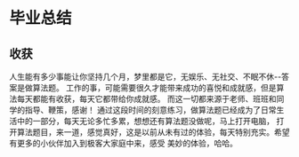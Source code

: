 # 毕业总结

## 收获
人生能有多少事能让你坚持几个月，梦里都是它，无娱乐、无社交、不眠不休--答案是做算法题。
工作的事，可能需要很久才能带来成功的喜悦和成就感，但是算法每天都能有收获，每天它都带给你成就感。
而这一切都来源于老师、班班和同学的指导、鞭策，感谢！
通过这段时间的刻意练习，做算法题已经成为了日常生活中的一部分，每天无论多忙多累，想想还有算法题没做呢，马上打开电脑，
打开算法题目，来一道，感觉真好，这是以前从未有过的体验，每天特别充实。希望有更多的小伙伴加入到极客大家庭中来，感受
美妙的体验，哈哈。


